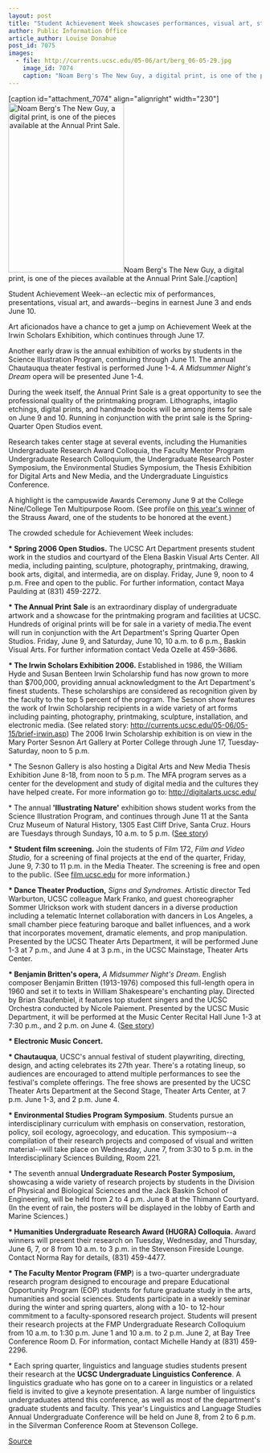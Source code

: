 ```yaml
---
layout: post
title: "Student Achievement Week showcases performances, visual art, student awards"
author: Public Information Office
article_author: Louise Donahue
post_id: 7075
images:
  - file: http://currents.ucsc.edu/05-06/art/berg_06-05-29.jpg
    image_id: 7074
    caption: "Noam Berg's The New Guy, a digital print, is one of the pieces available at the Annual Print Sale."
---
```


[caption id="attachment_7074" align="alignright" width="230"]<a href="http://dev-ucsc-news.pantheonsite.io/wp-content/uploads/2006/05/berg_06-05-29.jpg"><img class="size-full wp-image-7074" src="http://dev-ucsc-news.pantheonsite.io/wp-content/uploads/2006/05/berg_06-05-29.jpg" alt="Noam Berg's The New Guy, a digital print, is one of the pieces available at the Annual Print Sale." width="230" height="337" /></a>Noam Berg's The New Guy, a digital print, is one of the pieces available at the Annual Print Sale.[/caption]
<a name="content" id="content"></a>
<p>
  Student Achievement Week--an eclectic mix of performances, presentations, visual art, and awards--begins in earnest June 3 and ends June 10.
</p>
<p>
  Art aficionados have a chance to get a jump on Achievement Week at the Irwin Scholars Exhibition, which continues through June 17.
</p>
<p>
  Another early draw is the annual exhibition of works by students in the Science Illustration Program, continuing through June 11. The annual Chautauqua theater festival is performed June 1-4. <i>A Midsummer Night's Dream</i> opera will be presented June 1-4.
</p>
<p>
  During the week itself, the Annual Print Sale is a great opportunity to see the professional quality of the printmaking program. Lithographs, intaglio etchings, digital prints, and handmade books will be among items for sale on June 9 and 10. Running in conjunction with the print sale is the Spring-Quarter Open Studios event.
</p>
<p>
  Research takes center stage at several events, including the Humanities Undergraduate Research Award Colloquia, the Faculty Mentor Program Undergraduate Research Colloquium, the Undergraduate Research Poster Symposium, the Environmental Studies Symposium, the Thesis Exhibition for Digital Arts and New Media, and the Undergraduate Linguistics Conference.
</p>
<p>
  A highlight is the campuswide Awards Ceremony June 9 at the College Nine/College Ten Multipurpose Room. (See profile on <a href="http://currents.ucsc.edu/05-06/05-29/mishra.asp">this year's winner</a> of the Strauss Award, one of the students to be honored at the event.)
</p>
<p>
  The crowded schedule for Achievement Week includes:
</p>
<p>
  <strong>* Spring 2006 Open Studios.</strong> The UCSC Art Department presents student work in the studios and courtyard of the Elena Baskin Visual Arts Center. All media, including painting, sculpture, photography, printmaking, drawing, book arts, digital, and intermedia, are on display. Friday, June 9, noon to 4 p.m. Free and open to the public. For further information, contact Maya Paulding at (831) 459-2272.
</p>
<p>
  <strong>* The Annual Print</strong> <strong>Sale</strong> is an extraordinary display of undergraduate artwork and a showcase for the printmaking program and facilities at UCSC. Hundreds of original prints will be for sale in a variety of media.The event will run in conjunction with the Art Department's Spring Quarter Open Studios. Friday, June 9, and Saturday, June 10, 10 a.m. to 6 p.m., Baskin Visual Arts. For further information contact Veda Ozelle at 459-3686.
</p>
<p>
  <strong>* The Irwin Scholars Exhibition 2006.</strong> Established in 1986, the William Hyde and Susan Benteen Irwin Scholarship fund has now grown to more than $700,000, providing annual acknowledgment to the Art Department's finest students. These scholarships are considered as recognition given by the faculty to the top 5 percent of the program. The Sesnon show features the work of Irwin Scholarship recipients in a wide variety of art forms including painting, photography, printmaking, sculpture, installation, and electronic media. (See related story: <a href="http://currents.ucsc.edu/05-06/05-15/brief-irwin.asp">http://currents.ucsc.edu/05-06/05-15/brief-irwin.asp</a>) The 2006 Irwin Scholarship exhibition is on view in the Mary Porter Sesnon Art Gallery at Porter College through June 17, Tuesday-Saturday, noon to 5 p.m.
</p>
<p>
  * The Sesnon Gallery is also hosting a Digital Arts and New Media Thesis Exhibition June 8-18, from noon to 5 p.m. The MFA program serves as a center for the development and study of digital media and the cultures they have helped create<strong>.</strong> For more information go to: <a href="http://digitalarts.ucsc.edu/">http://digitalarts.ucsc.edu/</a>
</p>
<p>
  * The annual <strong>'Illustrating Nature'</strong> exhibition shows student works from the Science Illustration Program, and continues through June 11 at the Santa Cruz Museum of Natural History, 1305 East Cliff Drive, Santa Cruz. Hours are Tuesdays through Sundays, 10 a.m. to 5 p.m. (<a href="http://currents.ucsc.edu/05-06/05-29/brief-nature.asp">See story</a>)
</p>
<p>
  <strong>* Student film screening.</strong> Join the students of Film 172, <i>Film and Video Studio,</i> for a screening of final projects at the end of the quarter, Friday, June 9, 7:30 to 11 p.m. in the Media Theater. The screening is free and open to the public. (See <a href="http://film.ucsc.edu">film.ucsc.edu</a> for more information.)
</p>
<p>
  <strong>* Dance Theater Production,</strong> <i>Signs and Syndromes.</i> Artistic director Ted Warburton, UCSC colleague Mark Franko, and guest choreographer Sommer Ulrickson work with student dancers in a diverse production including a telematic Internet collaboration with dancers in Los Angeles, a small chamber piece featuring baroque and ballet influences, and a work that incorporates movement, dramatic elements, and prop manipulation. Presented by the UCSC Theater Arts Department, it will be performed June 1-3 at 7 p.m., and June 4 at 3 p.m., in the UCSC Mainstage, Theater Arts Center.
</p>
<p>
  <strong>* Benjamin Britten's opera,</strong> <i>A Midsummer Night's Dream</i>. English composer Benjamin Britten (1913-1976) composed this full-length opera in 1960 and set it to texts in William Shakespeare's enchanting play. Directed by Brian Staufenbiel, it features top student singers and the UCSC Orchestra conducted by Nicole Paiement. Presented by the UCSC Music Department, it will be performed at the Music Center Recital Hall June 1-3 at 7:30 p.m., and 2 p.m. on June 4. (<a href="http://currents.ucsc.edu/05-06/05-29/brief-dream.asp">See story</a>)
</p><strong>* Electronic Music Concert.</strong>
<p>
  <strong>* Chautauqua</strong>, UCSC's annual festival of student playwriting, directing, design, and acting celebrates its 27th year. There's a rotating lineup, so audiences are encouraged to attend multiple performances to see the festival's complete offerings. The free shows are presented by the UCSC Theater Arts Department at the Second Stage, Theater Arts Center, at 7 p.m. June 1-3, and 2 p.m. June 4.
</p>
<p>
  <strong>* Environmental Studies Program Symposium</strong>. Students pursue an interdisciplinary curriculum with emphasis on conservation, restoration, policy, soil ecology, agroecology, and education. This symposium--a compilation of their research projects and composed of visual and written material--will take place on Wednesday, June 7, from 3:30 to 5 p.m. in the Interdisciplinary Sciences Building, Room 221.
</p>
<p>
  * The seventh annual <strong>Undergraduate Research Poster Symposium,</strong> showcasing a wide variety of research projects by students in the Division of Physical and Biological Sciences and the Jack Baskin School of Engineering, will be held from 2 to 4 p.m. June 8 at the Thimann Courtyard. (In the event of rain, the posters will be displayed in the lobby of Earth and Marine Sciences.)
</p>
<p>
  <strong>* Humanities Undergraduate Research Award (HUGRA) Colloquia.</strong> Award winners will present their research on Tuesday, Wednesday, and Thursday, June 6, 7, or 8 from 10 a.m. to 3 p.m. in the Stevenson Fireside Lounge. Contact Norma Ray for details, (831) 459-4477.
</p>
<p>
  <strong>* The Faculty Mentor Program (FMP</strong>) is a two-quarter undergraduate research program designed to encourage and prepare Educational Opportunity Program (EOP) students for future graduate study in the arts, humanities and social sciences. Students participate in a weekly seminar during the winter and spring quarters, along with a 10- to 12-hour commitment to a faculty-sponsored research project. Students will present their research projects at the FMP Undergraduate Research Colloquium from 10 a.m. to 1:30 p.m. June 1 and 10 a.m. to 2 p.m. June 2, at Bay Tree Conference Room D. For information, contact Michelle Handy at (831) 459-2296.
</p>
<p>
  * Each spring quarter, linguistics and language studies students present their research at the <strong>UCSC Undergraduate Linguistics Conference</strong>. A linguistics graduate who has gone on to a career in linguistics or a related field is invited to give a keynote presentation. A large number of linguistics undergraduates attend this conference, as well as most of the department's graduate students and faculty. This year's Linguistics and Language Studies Annual Undergraduate Conference will be held on June 8, from 2 to 6 p.m. in the Silverman Conference Room at Stevenson College.
</p>
<p><a href="http://www1.ucsc.edu/currents/05-06/05-29/achievement.asp" title="Permalink to achievement">Source</a></p>
